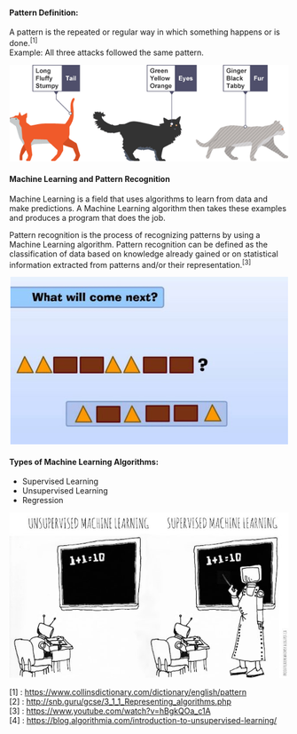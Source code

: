 
#### Pattern Definition:

A pattern is the repeated or regular way in which something happens or is done.<sup>[1]</sup><br/>
Example: All three attacks followed the same pattern.

<div style="text-align:center"><center><img src="Images/pattern_bbc.png" /></center></div>


#### Machine Learning and Pattern Recognition 
Machine Learning is a field that uses algorithms to learn from data and make predictions. A Machine Learning algorithm then takes these examples and produces a program that does the job. 

Pattern recognition is the process of recognizing patterns by using a Machine Learning algorithm. Pattern recognition can be defined as the classification of data based on knowledge already gained or on statistical information extracted from patterns and/or their representation.<sup>[3]</sup>


<div style="text-align:center"><img src="Images/WhatIsNextPattern.jpg" /></div>

#### Types of Machine Learning Algorithms:

+ Supervised Learning
+ Unsupervised Learning
+ Regression

<div style="text-align:center"><img src="Images/Supervised_Unsupervised.jpg" /></div>

[1] : https://www.collinsdictionary.com/dictionary/english/pattern<br/>
[2] : http://snb.guru/gcse/3_1_1_Representing_algorithms.php<br/>
[3] : https://www.youtube.com/watch?v=hBgkQOa_c1A<br/>
[4] : https://blog.algorithmia.com/introduction-to-unsupervised-learning/





